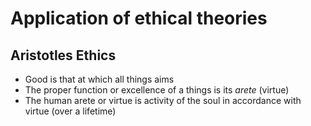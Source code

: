 # Application of ethical theories

## Aristotles Ethics
- Good is that at which all things aims
- The proper function or excellence of a things is its *arete* (virtue)
- The human arete or virtue is activity of the soul in accordance with virtue (over a lifetime)
